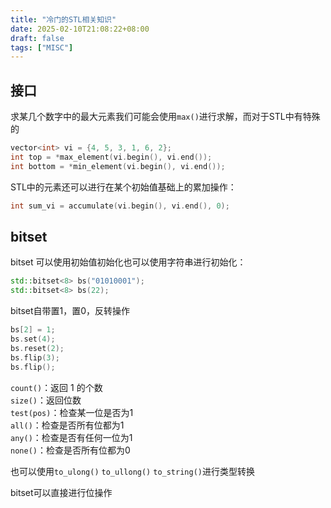 ```yaml
---
title: "冷门的STL相关知识"
date: 2025-02-10T21:08:22+08:00
draft: false
tags: ["MISC"]
---
```


## 接口

求某几个数字中的最大元素我们可能会使用``max()``进行求解，而对于STL中有特殊的
```C++
vector<int> vi = {4, 5, 3, 1, 6, 2};
int top = *max_element(vi.begin(), vi.end());
int bottom = *min_element(vi.begin(), vi.end());
```
STL中的元素还可以进行在某个初始值基础上的累加操作：
```C++
int sum_vi = accumulate(vi.begin(), vi.end(), 0);
```

## bitset
bitset 可以使用初始值初始化也可以使用字符串进行初始化：
```C++
std::bitset<8> bs("01010001");
std::bitset<8> bs(22);
```
bitset自带置1，置0，反转操作
```C++
bs[2] = 1;
bs.set(4);
bs.reset(2);
bs.flip(3);
bs.flip();
```
``count()``：返回 1 的个数  
``size()``：返回位数  
``test(pos)``：检查某一位是否为1  
``all()``：检查是否所有位都为1  
``any()``：检查是否有任何一位为1  
``none()``：检查是否所有位都为0  

也可以使用``to_ulong()`` ``to_ullong()`` ``to_string()``进行类型转换  

bitset可以直接进行位操作  